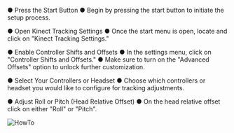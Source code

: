 ● Press the Start Button
  ● Begin by pressing the start button to initiate the setup process.

● Open Kinect Tracking Settings
  ● Once the start menu is open, locate and click on "Kinect Tracking Settings."

● Enable Controller Shifts and Offsets
  ● In the settings menu, click on "Controller Shifts and Offsets."
  ● Make sure to turn on the "Advanced Offsets" option to unlock further customization.

● Select Your Controllers or Headset
  ● Choose which controllers or headset you would like to configure for tracking adjustments.

● Adjust Roll or Pitch (Head Relative Offset)
  ● On the head relative offset click on either "Roll" or "Pitch".

![HowTo](https://github.com/user-attachments/assets/01cde86e-7349-44a1-afce-f9230198e795)
